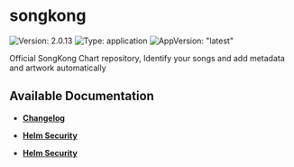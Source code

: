# songkong

![Version: 2.0.13](https://img.shields.io/badge/Version-2.0.13-informational?style=flat-square) ![Type: application](https://img.shields.io/badge/Type-application-informational?style=flat-square) ![AppVersion: "latest"](https://img.shields.io/badge/AppVersion-"latest"-informational?style=flat-square)

Official SongKong Chart repository, Identify your songs and add metadata and artwork automatically

## Available Documentation

- [**Changelog**](CHANGELOG)

- [**Helm Security**](container-security)

- [**Helm Security**](helm-security)

